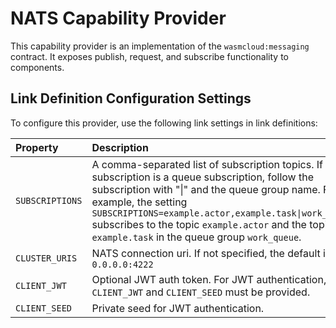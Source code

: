 # NATS Capability Provider
This capability provider is an implementation of the `wasmcloud:messaging` contract. It exposes publish, request, and subscribe functionality to components.

## Link Definition Configuration Settings
To configure this provider, use the following link settings in link definitions:

| Property | Description |
| :--- | :--- | 
| `SUBSCRIPTIONS` | A comma-separated list of subscription topics. If a subscription is a queue subscription, follow the subscription with "\|" and the queue group name. For example, the setting `SUBSCRIPTIONS=example.actor,example.task\|work_queue` subscribes to the topic `example.actor` and the topic `example.task` in the queue group `work_queue`. |
| `CLUSTER_URIS` | NATS connection uri. If not specified, the default is `0.0.0.0:4222` |
| `CLIENT_JWT` | Optional JWT auth token. For JWT authentication, both `CLIENT_JWT` and `CLIENT_SEED` must be provided. |
| `CLIENT_SEED` | Private seed for JWT authentication. |
